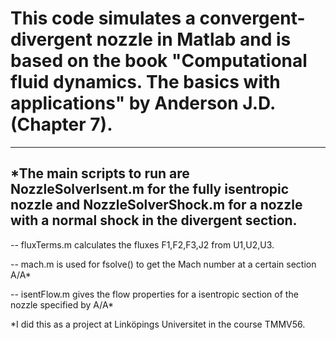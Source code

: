 # This code simulates a convergent-divergent nozzle in Matlab and is based on the book "Computational fluid dynamics. The basics with applications" by Anderson J.D. (Chapter 7). 

--------------------------------------------------------------
*The main scripts to run are NozzleSolverIsent.m for the fully isentropic nozzle and NozzleSolverShock.m for a nozzle with a normal shock in the divergent section.
--------------------------------------------------------------

-- fluxTerms.m calculates the fluxes F1,F2,F3,J2 from U1,U2,U3.

-- mach.m is used for fsolve() to get the Mach number at a certain section A/A*

-- isentFlow.m gives the flow properties for a isentropic section of the nozzle specified by A/A*



*I did this as a project at Linköpings Universitet in the course TMMV56. 

